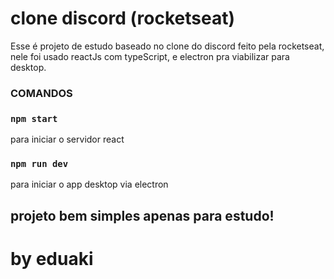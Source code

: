 # clone discord (rocketseat)

Esse é projeto de estudo baseado no clone do discord feito pela rocketseat,
nele foi usado reactJs com typeScript, e electron pra viabilizar para desktop.

### COMANDOS

### `npm start`
para iniciar o servidor react

### `npm run dev`
para iniciar o app desktop via electron


## projeto bem simples apenas para estudo!

# by eduaki
